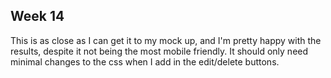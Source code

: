 ## Week 14

This is as close as I can get it to my mock up, and I'm pretty happy with the results, despite it not being the most mobile friendly. It should only need minimal changes to the css when I add in the edit/delete buttons. 





